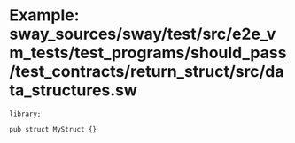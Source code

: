 # Example: sway_sources/sway/test/src/e2e_vm_tests/test_programs/should_pass/test_contracts/return_struct/src/data_structures.sw

```sway
library;

pub struct MyStruct {}

```
